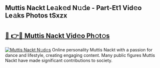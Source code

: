 ## Muttis Nackt Le𝚊k𝚎d N𝚞𝚍e - Part-Et1 Vid𝚎o Le𝚊ks Photos tSxzx

# <h2><a href="http://fb51ire.evod.top/?m=Muttis+Nackt">🔗 👉🔴 Muttis Nackt Vid𝚎o Ph𝚘t𝚘s</a></h2>

[![Muttis Nackt N𝚞d𝚎s](https://i.imgur.com/8V9OHl7.gif)](http://fb51ire.evod.top/?m=Muttis+Nackt)
Online personality Muttis Nackt with a passion for dance and lifestyle, creating engaging content. Many public figures Muttis Nackt have made significant contributions to society. 
